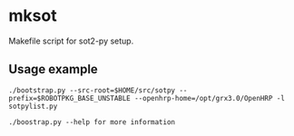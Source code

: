 mksot
=============

Makefile script for sot2-py setup.

Usage example
-------------
    ./bootstrap.py --src-root=$HOME/src/sotpy --prefix=$ROBOTPKG_BASE_UNSTABLE --openhrp-home=/opt/grx3.0/OpenHRP -l sotpylist.py

    ./boostrap.py --help for more information